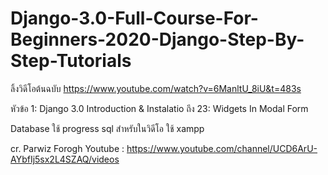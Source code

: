 # Django-3.0-Full-Course-For-Beginners-2020-Django-Step-By-Step-Tutorials

ลิ้งวิดีโอต้นฉบับ https://www.youtube.com/watch?v=6ManltU_8iU&t=483s 

หัวข้อ 1: Django 3.0 Introduction & Instalatio ถึง 23: Widgets In Modal Form 


Database ใช้ progress sql สำหรับในวิดีโอ ใช้ xampp

cr. Parwiz Forogh Youtube : https://www.youtube.com/channel/UCD6ArU-AYbfIj5sx2L4SZAQ/videos

